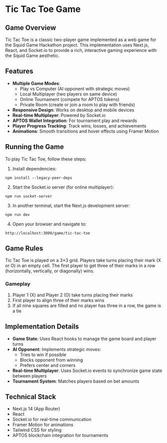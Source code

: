 # Tic Tac Toe Game

## Game Overview
Tic Tac Toe is a classic two-player game implemented as a web game for the Squid Game Hackathon project. This implementation uses Next.js, React, and Socket.io to provide a rich, interactive gaming experience with the Squid Game aesthetic.

## Features
- **Multiple Game Modes**:
  - Play vs Computer (AI opponent with strategic moves)
  - Local Multiplayer (two players on same device)
  - Online Tournament (compete for APTOS tokens)
  - Private Room (create or join a room to play with friends)
- **Responsive Design**: Works on desktop and mobile devices
- **Real-time Multiplayer**: Powered by Socket.io
- **APTOS Wallet Integration**: For tournament play and rewards
- **Player Progress Tracking**: Track wins, losses, and achievements
- **Animations**: Smooth transitions and hover effects using Framer Motion

## Running the Game
To play Tic Tac Toe, follow these steps:

1. Install dependencies:
```
npm install --legacy-peer-deps
```

2. Start the Socket.io server (for online multiplayer):
```
npm run socket-server
```

3. In another terminal, start the Next.js development server:
```
npm run dev
```

4. Open your browser and navigate to:
```
http://localhost:3000/game/tic-tac-toe
```

## Game Rules
Tic Tac Toe is played on a 3×3 grid. Players take turns placing their mark (X or O) in an empty cell. The first player to get three of their marks in a row (horizontally, vertically, or diagonally) wins.

### Gameplay
1. Player 1 (X) and Player 2 (O) take turns placing their marks
2. First player to align three of their marks wins
3. If all nine squares are filled and no player has three in a row, the game is a tie

## Implementation Details
- **Game State**: Uses React hooks to manage the game board and player turns
- **AI Opponent**: Implements strategic moves:
  - Tries to win if possible
  - Blocks opponent from winning
  - Prefers center and corners
- **Real-time Multiplayer**: Uses Socket.io events to synchronize game state between players
- **Tournament System**: Matches players based on bet amounts

## Technical Stack
- Next.js 14 (App Router)
- React
- Socket.io for real-time communication
- Framer Motion for animations
- Tailwind CSS for styling
- APTOS blockchain integration for tournaments 